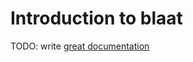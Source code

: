 # Introduction to blaat

TODO: write [great documentation](http://jacobian.org/writing/great-documentation/what-to-write/)
